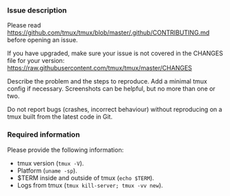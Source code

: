 ### Issue description

Please read https://github.com/tmux/tmux/blob/master/.github/CONTRIBUTING.md
before opening an issue.

If you have upgraded, make sure your issue is not covered in the CHANGES file
for your version: https://raw.githubusercontent.com/tmux/tmux/master/CHANGES

Describe the problem and the steps to reproduce. Add a minimal tmux config if
necessary. Screenshots can be helpful, but no more than one or two.

Do not report bugs (crashes, incorrect behaviour) without reproducing on a tmux
built from the latest code in Git.

### Required information

Please provide the following information:

* tmux version (`tmux -V`).
* Platform (`uname -sp`).
* $TERM inside and outside of tmux (`echo $TERM`).
* Logs from tmux (`tmux kill-server; tmux -vv new`).
